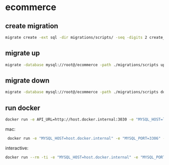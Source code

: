 # ecommerce


## create migration
```bash
migrate create -ext sql -dir migrations/scripts/ -seq -digits 2 create_table_order_details
```

## migrate up
```bash
migrate -database mysql://root@/ecommerce -path ./migrations/scripts up
```

## migrate down
```bash
migrate -database mysql://root@/ecommerce -path ./migrations/scripts down
```

## run docker
```bash
docker run -e API_URL=http://host.docker.internal:3030 -e "MYSQL_HOST=localhost" -e "MYSQL_PORT=3306" -e "MYSQL_USER=root" -e "MYSQL_DBNAME=ecommerce" -p 8080:3030 ecommerce:v1
```

mac:
```bash
 docker run -e "MYSQL_HOST=host.docker.internal" -e "MYSQL_PORT=3306" -e "MYSQL_USER=root" -e "MYSQL_DBNAME=ecommerce" -p 8080:3030 ecommerce:v1
```

interactive:
```bash
docker run --rm -ti -e "MYSQL_HOST=host.docker.internal" -e "MYSQL_PORT=3306" -e "MYSQL_USER=root" -e "MYSQL_DBNAME=ecommerce" -p 8080:3030 ecommerce:v1 /bin/bash
```